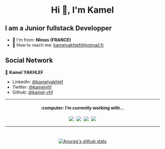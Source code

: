 <h1 align="center">Hi  👋, I'm Kamel </h1>
<h2> I am a Junior fullstack Developper</h2>

- 🏡 I'm from: **Nîmes (FRANCE)**
- 📧 How to reach me: kamelyakhlef@hotmail.fr 

<h2> Social Network</h2>

👦 **Kamel YAKHLEF**

* LinkedIn: [@kamelyakhlef](https://www.linkedin.com/in/kamel-yakhlef)
* Twitter: [@kamelyhf](https://twitter.com/kamelyhf)
* Github: [@kamel-yhf](https://github.com/kamel-yhf)

<div align="center">
  
  ***
<div align='center'>
<h4>:computer: I’m currently working with...</h4>

<p>
  <img src="https://img.shields.io/badge/html5%20-%23e34f26.svg?&style=for-the-badge&logo=html5&logoColor=white" />&nbsp;&nbsp;<img src="https://img.shields.io/badge/css3%20-%231572B6.svg?&style=for-the-badge&logo=css3&logoColor=white" />&nbsp;&nbsp;<img src="https://img.shields.io/badge/javascript%20-%23F7DF1E.svg?&style=for-the-badge&logo=javascript&logoColor=white" />&nbsp;&nbsp;<img src="https://img.shields.io/badge/-Mongodb-228B22?style=for-the-badge&logo=mongodb&logoColor=white" />
</p>
</div>

***

#

[![Anurag's github stats](https://github-readme-stats.vercel.app/api?username=kamel-yhf&show_icons=true&theme=dracula)](https://github.com/anuraghazra/github-readme-stats)
</div>

